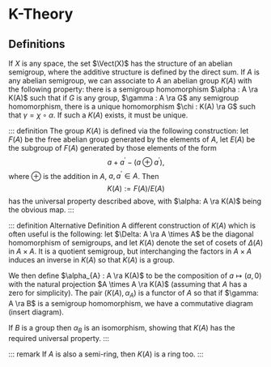 # K-Theory

## Definitions

If $X$ is any space, the set $\Vect(X)$ has the structure of an abelian semigroup, where the additive structure is defined by the direct sum. If $A$ is any abelian semigroup, we can associate to $A$ an abelian group $K(A)$ with the following property:
there is a semigroup homomorphism $\alpha : A \ra K(A)$ such that if $G$ is any group, $\gamma : A \ra G$ any semigroup homomorphism, there is a unique homomorphism $\chi : K(A) \ra G$ such that $\gamma = \chi \circ \alpha$. If such a $K(A)$ exists, it must be unique.

::: definition
The group $K(A)$ is defined via the following construction: let $F(A)$ be the free abelian group generated by the elements of $A$, let $E(A)$ be the subgroup of $F(A)$ generated by those elements of the form
$$
    a + a^{\prime} - (a \oplus a^{\prime}),
$$
where $\oplus$ is the addition in $A$, $a, a^{\prime} \in A$. Then
$$
    K(A) := F(A) / E(A)
$$
has the universal property described above, with $\alpha: A \ra K(A)$ being the obvious map.
:::

::: definition Alternative Definition
A different construction of $K(A)$ which is often useful is the following: let $\Delta: A \ra A \times A$ be the diagonal homomorphism of semigroups, and let $K(A)$ denote the set of cosets of $\Delta(A)$ in $A \times A$. It is a quotient semigroup, but interchanging the factors in $A \times A$ induces an inverse in $K(A)$ so that $K(A)$ is a group.

We then define $\alpha_{A} : A \ra K(A)$ to be the composition of $a \mapsto (a,0)$ with the natural projection $A \times A \ra K(A)$ (assuming that $A$ has a zero for simplicity). The pair $(K(A), \alpha_{A})$ is a functor of $A$ so that if $\gamma: A \ra B$ is a semigroup homomorphism, we have a commutative diagram (insert diagram).

If $B$ is a group then $\alpha_{B}$ is an isomorphism, showing that $K(A)$ has the required universal property.
:::

::: remark
If $A$ is also a semi-ring, then $K(A)$ is a ring too.
:::